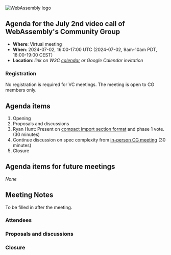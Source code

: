 ![WebAssembly logo](/images/WebAssembly.png)

## Agenda for the July 2nd video call of WebAssembly's Community Group

- **Where**: Virtual meeting
- **When**: 2024-07-02, 16:00-17:00 UTC (2024-07-02, 9am-10am PDT, 18:00-19:00 CEST)
- **Location**: *link on W3C [calendar](https://www.w3.org/groups/cg/webassembly/calendar/) or Google Calendar invitation*

### Registration

No registration is required for VC meetings. The meeting is open to CG members only.

## Agenda items

1. Opening
1. Proposals and discussions
  1. Ryan Hunt: Present on [compact import section format](https://github.com/WebAssembly/design/issues/1514) and phase 1 vote. (30 minutes)
  1. Continue discussion on spec complexity from [in-person CG meeting](https://github.com/WebAssembly/meetings/blob/main/main/2024/CG-06.md#thursday-june-6) (30 minutes)
1. Closure

## Agenda items for future meetings

*None*

## Meeting Notes

To be filled in after the meeting.

### Attendees

### Proposals and discussions

### Closure
